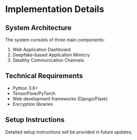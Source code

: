 # Implementation Details

## System Architecture

The system consists of three main components:

1. Web Application Dashboard
2. Deepfake-based Application Mimicry
3. Stealthy Communication Channels

## Technical Requirements

- Python 3.8+
- TensorFlow/PyTorch
- Web development frameworks (Django/Flask)
- Encryption libraries

## Setup Instructions

Detailed setup instructions will be provided in future updates.